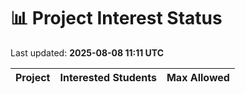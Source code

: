 # 📊 Project Interest Status

Last updated: **2025-08-08 11:11 UTC**

| Project | Interested Students | Max Allowed |
|---------|---------------------|-------------|
